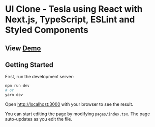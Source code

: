 # UI Clone - Tesla using React with Next.js, TypeScript, ESLint and Styled Components

## View [Demo](https://nextjs-ui-clone-tesla.vercel.app)

## Getting Started

First, run the development server:

```bash
npm run dev
# or
yarn dev
```

Open [http://localhost:3000](http://localhost:3000) with your browser to see the result.

You can start editing the page by modifying `pages/index.tsx`. The page auto-updates as you edit the file.
